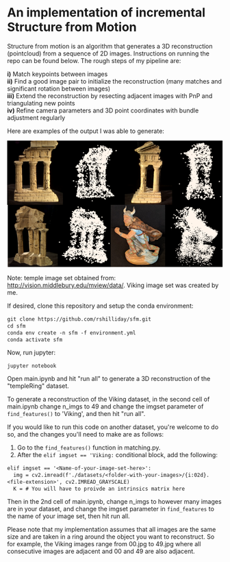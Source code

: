 # An implementation of incremental Structure from Motion

Structure from motion is an algorithm that generates a 3D reconstruction (pointcloud) from a sequence of 2D images. Instructions on running the repo can be found below. The rough steps of my pipeline are: 

**i)** Match keypoints between images  
**ii)** Find a good image pair to initialize the reconstruction (many matches and significant rotation between images)  
**iii)** Extend the reconstruction by resecting adjacent images with PnP and triangulating new points  
**iv)** Refine camera parameters and 3D point coordinates with bundle adjustment regularly

Here are examples of the output I was able to generate:

![](results/results_collage.png)

Note: temple image set obtained from: http://vision.middlebury.edu/mview/data/. Viking image set was created by me. 

If desired, clone this repository and setup the conda environment:
```
git clone https://github.com/rshilliday/sfm.git
cd sfm
conda env create -n sfm -f environment.yml
conda activate sfm
```

Now, run jupyter:
```
jupyter notebook
```
Open main.ipynb and hit "run all" to generate a 3D reconstruction of the "templeRing" dataset.

To generate a reconstruction of the Viking dataset, in the second cell of main.ipynb change n_imgs to 49 and change the imgset parameter of `find_features()` to 'Viking', and then hit "run all".

If you would like to run this code on another dataset, you're welcome to do so, and the changes you'll need to make are as follows:

1. Go to the `find_features()` function in matching.py. 
2. After the `elif imgset == 'Viking:` conditional block, add the following:
```
elif imgset == '<Name-of-your-image-set-here>':
  img = cv2.imread(f'./datasets/<folder-with-your-images>/{i:02d}.<file-extension>', cv2.IMREAD_GRAYSCALE)
  K = # You will have to proivde an intrinsics matrix here
```
Then in the 2nd cell of main.ipynb, change n_imgs to however many images are in your dataset, and change the imgset parameter in `find_features` to the name of your image set, then hit run all.

Please note that my implementation assumes that all images are the same size and are taken in a ring around the object you want to reconstruct. So for example, the Viking images range from 00.jpg to 49.jpg where all consecutive images are adjacent and 00 and 49 are also adjacent.
